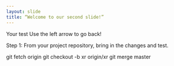 ```yaml
---
layout: slide
title: “Welcome to our second slide!”
---
```

Your test
Use the left arrow to go back!

Step 1: From your project repository, bring in the changes and test.

git fetch origin
git checkout -b xr origin/xr
git merge master

